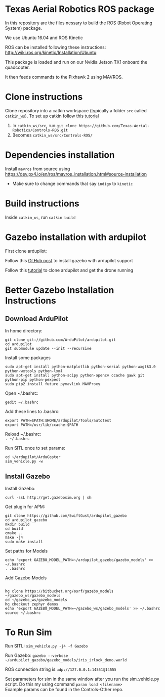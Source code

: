 # Texas Aerial Robotics ROS package 

In this repository are the files nessary to build the ROS (Robot Operating System) package. 

We use Ubuntu 16.04 and ROS Kinetic 

ROS can be installed following these instructions: http://wiki.ros.org/kinetic/Installation/Ubuntu 

This package is loaded and run on our Nvidia Jetson TX1 onboard the quadcopter. 

It then feeds commands to the Pixhawk 2 using MAVROS. 

# Clone instructions 

Clone repository into a catkin workspace (typically a folder `src` called `catkin_ws`). To set up catkin follow this [tutorial](http://wiki.ros.org/catkin/Tutorials/create_a_workspace) 
1. In `catkin_ws/src`, run `git clone https://github.com/Texas-Aerial-Robotics/Controls-ROS.git`
2. Becomes `catkin_ws/src/Controls-ROS/`

# Dependencies installation 

Install `mavros` from source using https://dev.px4.io/en/ros/mavros_installation.html#source-installation 
* Make sure to change commands that say `indigo` to `kinetic`

# Build instructions 

Inside `catkin_ws`, run `catkin build`

# Gazebo installation with ardupilot 

First clone ardupilot:

Follow this [GitHub post](https://github.com/ArduPilot/ardupilot_wiki/issues/1001) to install gazebo with ardupilot support

Follow this [tutorial](https://github.com/AS4SR/general_info/wiki/ArduPilot:-Instructions-to-set-up-and-run-an-autopilot-using-SITL-and-Gazebo-simulator) to clone ardupilot and get the drone running

# Better Gazebo Installation Instructions

## Download ArduPilot

In home directory:  

~~~
git clone git://github.com/ArduPilot/ardupilot.git
cd ardupilot  
git submodule update --init --recursive
~~~

Install some packages

~~~
sudo apt-get install python-matplotlib python-serial python-wxgtk3.0 python-wxtools python-lxml  
sudo apt-get install python-scipy python-opencv ccache gawk git python-pip python-pexpect  
sudo pip2 install future pymavlink MAVProxy 
~~~

Open ~/.bashrc:  

`gedit ~/.bashrc`  

Add these lines to .bashrc:  
~~~
export PATH=$PATH:$HOME/ardupilot/Tools/autotest  
export PATH=/usr/lib/ccache:$PATH
~~~ 

Reload ~/.bashrc:  
`. ~/.bashrc`  

Run SITL once to set params:
~~~
cd ~/ardupilot/ArduCopter
sim_vehicle.py -w
~~~

## Install Gazebo

Install Gazebo:  

`curl -ssL http://get.gazebosim.org | sh`  

Get plugin for APM:

~~~
git clone https://github.com/SwiftGust/ardupilot_gazebo
cd ardupilot_gazebo
mkdir build
cd build
cmake ..
make -j4
sudo make install
~~~

Set paths for Models
~~~
echo 'export GAZEBO_MODEL_PATH=~/ardupilot_gazebo/gazebo_models' >> ~/.bashrc
. .bashrc
~~~

Add Gazebo Models

~~~

hg clone https://bitbucket.org/osrf/gazebo_models ~/gazebo_ws/gazebo_models
cd ~/gazebo_ws/gazebo_models
hg checkout zephyr_demos
echo 'export GAZEBO_MODEL_PATH=~/gazebo_ws/gazebo_models' >> ~/.bashrc
source ~/.bashrc
~~~

# To Run Sim

Run SITL:
`sim_vehicle.py -j4 -f Gazebo`  

Run Gazebo:
`gazebo --verbose ~/ardupilot_gazebo/gazebo_models/iris_irlock_demo.world`  

ROS connection string is `udp://127.0.0.1:14551@14555`

Set parameters for sim in the same window after you run the sim_vehicle.py script. Do this my using command `param load <filename>`  
Example params can be found in the Controls-Other repo.
